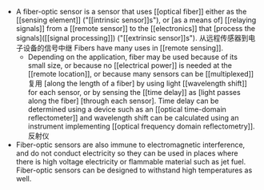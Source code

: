 - A fiber-optic sensor is a sensor that uses [[optical fiber]] either as the [[sensing element]] ("[[intrinsic sensor]]s"), or [as a means of] [[relaying signals]] from a [[remote sensor]] to the [[electronics]] that [process the signals]([[signal processing]]) ("[[extrinsic sensor]]s"). 从远程传感器到电子设备的信号中继 Fibers have many uses in [[remote sensing]]. 
    - Depending on the application, fiber may be used because of its small size, or because no [[electrical power]] is needed at the [[remote location]], or because many sensors can be [[multiplexed]] 复用 [along the length of a fiber] by using light [[wavelength shift]] for each sensor, or by sensing the [[time delay]] as [light passes along the fiber] [through each sensor]. Time delay can be determined using a device such as an [[optical time-domain reflectometer]] and wavelength shift can be calculated using an instrument implementing [[optical frequency domain reflectometry]]. 反射仪
- Fiber-optic sensors are also immune to electromagnetic interference, and do not conduct electricity so they can be used in places where there is high voltage electricity or flammable material such as jet fuel. Fiber-optic sensors can be designed to withstand high temperatures as well.
